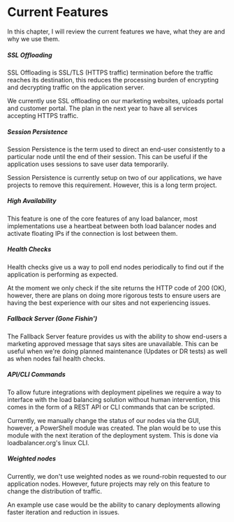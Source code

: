 # Current Features

In this chapter, I will review the current features we have, what they are and why we use them.

##### SSL Offloading

SSL Offloading is SSL/TLS (HTTPS traffic) termination before the traffic reaches its destination, this reduces the processing burden of encrypting and decrypting traffic on the application server.

We currently use SSL offloading on our marketing websites, uploads portal and customer portal. The plan in the next year to have all services accepting HTTPS traffic.

##### Session Persistence

Session Persistence is the term used to direct an end-user consistently to a particular node until the end of their session. This can be useful if the application uses sessions to save user data temporarily.

Session Persistence is currently setup on two of our applications, we have projects to remove this requirement. However, this is a long term project.

##### High Availability

This feature is one of the core features of any load balancer, most implementations use a heartbeat between both load balancer nodes and activate floating IPs if the connection is lost between them.

##### Health Checks

Health checks give us a way to poll end nodes periodically to find out if the application is performing as expected. 

At the moment we only check if the site returns the HTTP code of 200 (OK), however, there are plans on doing more rigorous tests to ensure users are having the best experience with our sites and not experiencing issues.

##### Fallback Server (Gone Fishin')

The Fallback Server feature provides us with the ability to show end-users a marketing approved message that says sites are unavailable. This can be useful when we're doing planned maintenance (Updates or DR tests) as well as when nodes fail health checks.

##### API/CLI Commands

To allow future integrations with deployment pipelines we require a way to interface with the load balancing solution without human intervention, this comes in the form of a REST API or CLI commands that can be scripted. 

Currently, we manually change the status of our nodes via the GUI, however, a PowerShell module was created. The plan would be to use this module with the next iteration of the deployment system. This is done via loadbalancer.org's linux CLI.

##### Weighted nodes

Currently, we don't use weighted nodes as we round-robin requested to our application nodes. However, future projects may rely on this feature to change the distribution of traffic.

An example use case would be the ability to canary deployments allowing faster iteration and reduction in issues.

